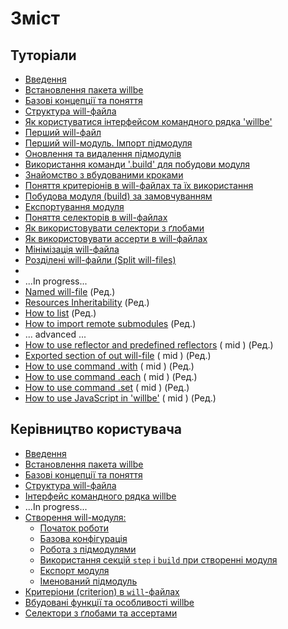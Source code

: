 # Зміст

<a name="tutorials"></a>
## Туторіали
- [Введення](Introduction.ukr.md)  
- [Встановлення пакета willbe](WillbeInstalation.ukr.md)
- [Базові концепції та поняття](Concepts.urk.md)
- [Структура will-файла](WillFileComposition.ukr.md)
- [Як користуватися інтерфейсом командного рядка 'willbe'](HowToUseCommandLineInterfaceOfWill.ukr.md)
- [Перший will-файл](FirstWillFile.ukr.md)
- [Перший will-модуль. Імпорт підмодуля](SubmodulesImporting.ukr.md)
- [Оновлення та видалення підмодулів](SubmodulesImporting2.ukr.md)
- [Використання команди '.build' для побудови модуля](ModuleCreationByBuild.ukr.md)
- [Знайомство з вбудованими кроками](PrefinedSteps.ukr.md)
- [Поняття критеріонів в will-файлах та їх використання](CriterionsInWillFile.ukr.md)
- [Побудова модуля (build) за замовчуванням](DefaultCriterionInWillFile.ukr.md)
- [Експортування модуля](ExportedWillFile.ukr.md)
- [Поняття селекторів в will-файлах](SelectorsTermInWillFile.ukr.md)
- [Як використовувати селектори з ґлобами](HowToUseSelectorsWithGlob.ukr.md)
- [Як використовувати ассерти в will-файлах](HowToUseAsserts.ukr.md)
- [Мінімізація will-файла](MinimizationOfWillFile.ukr.md)
- [Розділені will-файли (Split will-files)](SplitWillFile.ukr.md)
-
- ...In progress...
- [Named will-file](NamedWillFile.md) (Ред.)
- [Resources Inheritability](ResourceInheritability.ukr.md) (Ред.)
- [How to list](HowToUseCommandLineInterfaceOfWill.ukr.md) (Ред.)
- [How to import remote submodules]() (Ред.)
- ... advanced ...
- [How to use reflector and predefined reflectors](ReflectorUsing.ukr.md) ( mid ) (Ред.)
- [Exported section of out will-file](ExportedSectionOfWillFile.ukr.md) ( mid ) (Ред.)
- [How to use command .with](UsingWithCommand.ukr.md) ( mid ) (Ред.)
- [How to use command .each](UsingEachCommand.ukr.md) ( mid ) (Ред.)
- [How to use command .set](UsingSetCommand.ukr.md) ( mid ) (Ред.)
- [How to use JavaScript in 'willbe'](UsingOfJSInWillbe.md) ( mid ) (Ред.)


<a name="manuals"></a>
## Керівництво користувача
- [Введення](Introduction.ukr.md)
- [Встановлення пакета willbe](WillbeInstalation.ukr.md)
- [Базові концепції та поняття ](Concepts.urk.md)  
- [Структура will-файла](WillFileStructure.ukr.md)  
- [Інтерфейс командного рядка willbe](CommandLineInterfaceOfWill.ukr.md)
- ...In progress...
- [Створення will-модуля:](WillFileCreation.md)
  - [Початок роботи](WillFileCreation.md#start)
  - [Базова конфігурація](WillFileCreation.md#basic-configuration)
  - [Робота з підмодулями](WillFileCreation.md#submodules-importing)
  - [Використання секцій `step` i `build` при створенні модуля](WillFileCreation.md#step-and-build)
  - [Експорт модуля](WillFileCreation.md#module-export)
  - [Іменований підмодуль](WillFileCreation.md#named-module)
- [Критеріони (criterion) в `will`-файлах](WillFileCriterions.urk.md)
- [Вбудовані функції та особливості willbe](WillFilePredefinedComponents.ukr.md)
- [Cелектори з ґлобами та ассертами](SelectorWithGlobAndAssertion.ukr.md)
